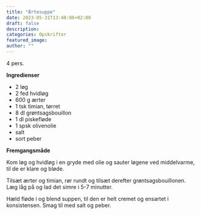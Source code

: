 ```yaml
---
title: "Ærtesuppe"
date: 2023-05-31T13:48:06+02:00
draft: false
description:
categories: Opskrifter
featured_image:
author: ""
---
```


4 pers.

**Ingredienser**

- 2 løg
- 2 fed hvidløg
- 600 g ærter
- 1 tsk timian, tørret
- 8 dl grøntsagsbouillon
- 1 dl piskefløde
- 1 spsk olivenolie
- salt
- sort peber

**Fremgangsmåde**

Kom løg og hvidløg i en gryde med olie og sauter løgene ved middelvarme, til de er klare og bløde.

Tilsæt ærter og timian, rør rundt og tilsæt derefter grøntsagsbouillonen. Læg låg på og lad det simre i 5­-7 minutter.

Hæld fløde i og blend suppen, til den er helt cremet og ensartet i konsistensen. Smag til med salt og peber.
